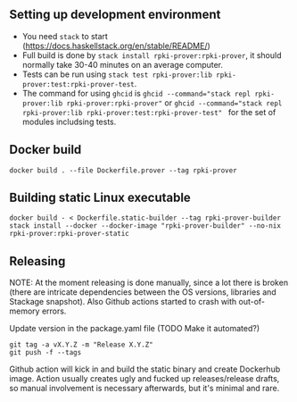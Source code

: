 
## Setting up development environment

- You need `stack` to start (https://docs.haskellstack.org/en/stable/README/)
- Full build is done by `stack install rpki-prover:rpki-prover`, it should normally take 30-40 minutes on an average computer.
- Tests can be run using `stack test rpki-prover:lib rpki-prover:test:rpki-prover-test`.
- The command for using `ghcid` is `ghcid --command="stack repl rpki-prover:lib rpki-prover:rpki-prover"` 
  or `ghcid --command="stack repl rpki-prover:lib rpki-prover:test:rpki-prover-test" ` for the set of modules includsing tests.
 

## Docker build

```
docker build . --file Dockerfile.prover --tag rpki-prover 
```

## Building static Linux executable

```
docker build - < Dockerfile.static-builder --tag rpki-prover-builder
stack install --docker --docker-image "rpki-prover-builder" --no-nix rpki-prover:rpki-prover-static
```

## Releasing

NOTE: At the moment releasing is done manually, since a lot there is broken (there are intricate dependencies between the OS versions, libraries and Stackage snapshot). Also Github actions started to crash with out-of-memory errors.

Update version in the package.yaml file (TODO Make it automated?)
```
git tag -a vX.Y.Z -m "Release X.Y.Z"
git push -f --tags
```
Github action will kick in and build the static binary and create Dockerhub image. Action usually creates ugly and fucked up releases/release drafts, so manual involvement is necessary afterwards, but it's minimal and rare.
